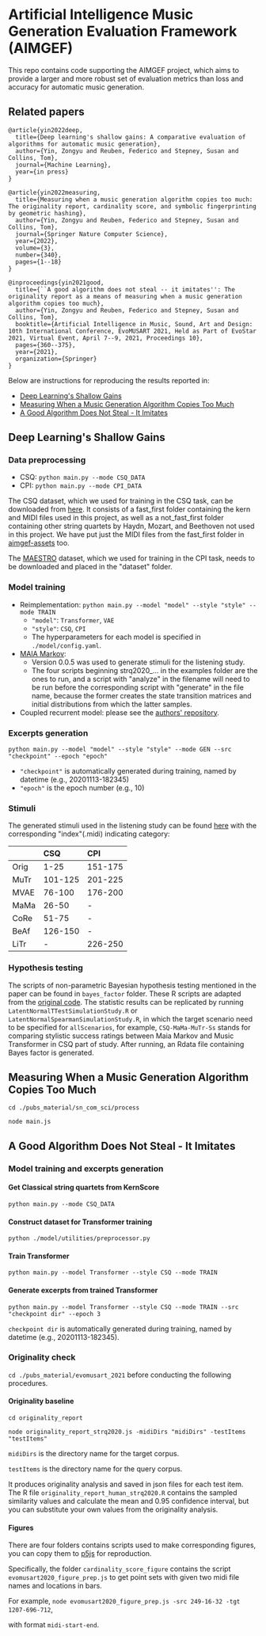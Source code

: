 # Artificial Intelligence Music Generation Evaluation Framework (AIMGEF)
This repo contains code supporting the AIMGEF project, which aims to provide a larger and more robust set of evaluation metrics than loss and accuracy for automatic music generation.

## Related papers

```
@article{yin2022deep,
  title={Deep learning's shallow gains: A comparative evaluation of algorithms for automatic music generation},
  author={Yin, Zongyu and Reuben, Federico and Stepney, Susan and Collins, Tom},
  journal={Machine Learning},
  year={in press}
}

@article{yin2022measuring,
  title={Measuring when a music generation algorithm copies too much: The originality report, cardinality score, and symbolic fingerprinting by geometric hashing},
  author={Yin, Zongyu and Reuben, Federico and Stepney, Susan and Collins, Tom},
  journal={Springer Nature Computer Science},
  year={2022},
  volume={3},
  number={340},
  pages={1--18}
}

@inproceedings{yin2021good,
  title={``A good algorithm does not steal -- it imitates'': The originality report as a means of measuring when a music generation algorithm copies too much},
  author={Yin, Zongyu and Reuben, Federico and Stepney, Susan and Collins, Tom},
  booktitle={Artificial Intelligence in Music, Sound, Art and Design: 10th International Conference, EvoMUSART 2021, Held as Part of EvoStar 2021, Virtual Event, April 7--9, 2021, Proceedings 10},
  pages={360--375},
  year={2021},
  organization={Springer}
}
```

Below are instructions for reproducing the results reported in:

- [Deep Learning's Shallow Gains](#deep-learnings-shallow-gains)
- [Measuring When a Music Generation Algorithm Copies Too Much](#measuring-when-a-music-generation-algorithm-copies-too-much)
- [A Good Algorithm Does Not Steal - It Imitates](#a-good-algorithm-does-not-steal---it-imitates)

## Deep Learning's Shallow Gains
### Data preprocessing
- CSQ: `python main.py --mode CSQ_DATA`
- CPI: `python main.py --mode CPI_DATA`

The CSQ dataset, which we used for training in the CSQ task, can be downloaded from [here](https://tomcollinsresearch.net/research/data/). It consists of a fast_first folder containing the kern and MIDI files used in this project, as well as a not_fast_first folder containing other string quartets by Haydn, Mozart, and Beethoven not used in this project. We have put just the MIDI files from the fast_first folder in [aimgef-assets](https://github.com/mstrcyork/aimgef-assets/) too.

The [MAESTRO](https://magenta.tensorflow.org/datasets/maestro) dataset, which we used for training in the CPI task, needs to be downloaded and placed in the "dataset" folder.

### Model training
- Reimplementation: `python main.py --model "model" --style "style" --mode TRAIN`
  - `"model"`: `Transformer`, `VAE`
  - `"style"`: `CSQ`, `CPI`
  - The hyperparameters for each model is specified in `./model/config.yaml`.
- [MAIA Markov](https://www.npmjs.com/package/maia-markov):
  - Version 0.0.5 was used to generate stimuli for the listening study.
  - The four scripts beginning strq2020_... in the examples folder are the ones to run, and a script with "analyze" in the filename will need to be run before the corresponding script with "generate" in the file name, because the former creates the state transition matrices and initial distributions from which the latter samples.
- Coupled recurrent model: please see the [authors' repository](https://github.com/jthickstun/ismir2019coupled).

### Excerpts generation
`python main.py --model "model" --style "style" --mode GEN --src "checkpoint" --epoch "epoch"`
- `"checkpoint"` is automatically generated during training, named by datetime (e.g., 20201113-182345)
- `"epoch"` is the epoch number (e.g., 10)

### Stimuli
The generated stimuli used in the listening study can be found [here](https://github.com/mstrcyork/aimgef-assets) with the corresponding "index"(.midi) indicating category:

| |CSQ|CPI|
|:-|:-|:-|
|Orig|1-25|151-175|
|MuTr|101-125|201-225|
|MVAE|76-100|176-200|
|MaMa|26-50|-|
|CoRe|51-75|-|
|BeAf|126-150|-|
|LiTr|-|226-250|

### Hypothesis testing
The scripts of non-parametric Bayesian hypothesis testing mentioned in the paper can be found in `bayes_factor` folder.
These R scripts are adapted from the [original code](https://osf.io/gny35/). The statistic results can be replicated by running `LatentNormalTTestSimulationStudy.R` or `LatentNormalSpearmanSimulationStudy.R`,
in which the target scenario need to be specified for `allScenarios`, for example, `CSQ-MaMa-MuTr-Ss` stands for comparing stylistic success ratings between Maia Markov and Music Transformer in CSQ part of study.
After running, an Rdata file containing Bayes factor is generated.

## Measuring When a Music Generation Algorithm Copies Too Much
`cd ./pubs_material/sn_com_sci/process`

`node main.js`

## A Good Algorithm Does Not Steal - It Imitates
### Model training and excerpts generation
#### Get Classical string quartets from KernScore
`python main.py --mode CSQ_DATA`

#### Construct dataset for Transformer training
`python ./model/utilities/preprocessor.py`

#### Train Transformer
`python main.py --model Transformer --style CSQ --mode TRAIN`

#### Generate excerpts from trained Transformer
`python main.py --model Transformer --style CSQ --mode TRAIN --src "checkpoint dir" --epoch 3`

`checkpoint dir` is automatically generated during training, named by datetime (e.g., 20201113-182345).

### Originality check
`cd ./pubs_material/evomusart_2021` before conducting the following procedures.

#### Originality baseline
`cd originality_report`

`node originality_report_strq2020.js -midiDirs "midiDirs" -testItems "testItems"`

`midiDirs` is the directory name for the target corpus.

`testItems` is the directory name for the query corpus.

It produces originality analysis and saved in json files for each test item. The R file `originality_report_human_strq2020.R` contains the sampled similarity values and calculate the mean and 0.95 confidence interval, but you can substitute your own values from the originality analysis.

#### Figures
There are four folders contains scripts used to make corresponding figures, you can copy them to [p5js](https://editor.p5js.org/) for reproduction.

Specifically, the folder `cardinality_score_figure` contains the script `evomusart2020_figure_prep.js` to get point sets with given two midi file names and locations in bars.

For example, `node evomusart2020_figure_prep.js -src 249-16-32 -tgt 1207-696-712`,

with format `midi-start-end`.
